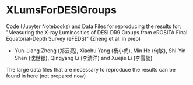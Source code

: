 # XLumsForDESIGroups

Code (Jupyter Notebooks) and Data Files for reproducing the results for: "Measuring the X-ray Luminosities of DESI DR9 Groups from eROSITA Final Equatorial-Depth Survey (eFEDS)" (Zheng et al. in prep)

- Yun-Liang Zheng (郑云亮), Xiaohu Yang (杨小虎), Min He (何敏), Shi-Yin Shen (沈世银), Qingyang Li (李清洋) and Xuejie Li (李雪劼)

The large data files that are necessary to reproduce the results can be found in here (not prepared now)
